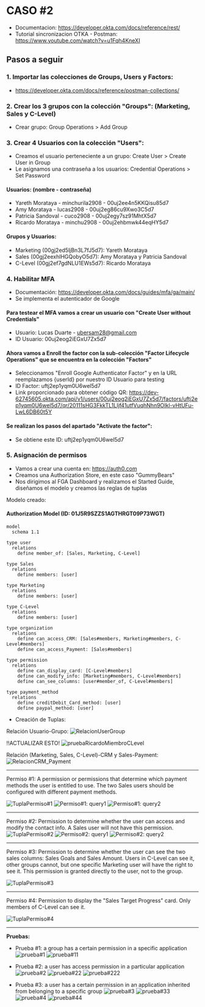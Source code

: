 # CASO #2
- Documentacion: https://developer.okta.com/docs/reference/rest/
- Tutorial sincronizacion OTKA - Postman: https://www.youtube.com/watch?v=u1Fqh4KneXI
## Pasos a seguir

### 1. Importar las colecciones de Groups, Users y Factors:
- https://developer.okta.com/docs/reference/postman-collections/

### 2. Crear los 3 grupos con la colección "Groups": (Marketing, Sales y C-Level)
- Crear grupo: Group Operations > Add Group

### 3. Crear 4 Usuarios con la colección "Users":
- Creamos el usuario perteneciente a un grupo: Create User > Create User in Group
- Le asignamos una contraseña a los usuarios: Credential Operations > Set Password
#### Usuarios: (nombre - contraseña)
- Yareth Morataya - minchurila2908 - 00uj2ee4n5KKQisu85d7
- Amy Morataya - lucas2908 - 00uj2eg86cu9Xwo3C5d7
- Patricia Sandoval - cuco2908 - 00uj2egy7sz91MhtX5d7
- Ricardo Morataya - minchu2908 - 00uj2ehbmwk44eqHY5d7
#### Grupos y Usuarios:
- Marketing (00gj2ed5ljBn3L7fJ5d7): Yareth Morataya
- Sales (00gj2eexhlHGQobyO5d7): Amy Morataya y Patricia Sandoval
- C-Level (00gj2ef7gdNLU1EWs5d7): Ricardo Morataya

### 4. Habilitar MFA
- Documentación: https://developer.okta.com/docs/guides/mfa/ga/main/
- Se implementa el autenticador de Google
#### Para testear el MFA vamos a crear un usuario con "Create User without Credentials"
- Usuario: Lucas Duarte - ubersam28@gmail.com
- ID Usuario: 00uj2eog2iEGxU7Zx5d7
#### Ahora vamos a Enroll the factor con la sub-colección "Factor Lifecycle Operations" que se encuentra en la colección "Factors"
- Seleccionamos "Enroll Google Authenticator Factor" y en la URL reemplazamos {userId} por nuestro ID Usuario para testing
- ID Factor: uftj2ep1yqm0U6wel5d7
- Link proporcionado para obtener código QR: https://dev-62745605.okta.com/api/v1/users/00uj2eog2iEGxU7Zx5d7/factors/uftj2ep1yqm0U6wel5d7/qr/20111sHG3FkkTL1LIjf41utfVuqhNhn9OIkl-vHtUFu-LwL6DB60t5Y
#### Se realizan los pasos del apartado "Activate the factor":
- Se obtiene este ID: uftj2ep1yqm0U6wel5d7

### 5. Asignación de permisos
- Vamos a crear una cuenta en: https://auth0.com
- Creamos una Authorization Store, en este caso "GummyBears"
- Nos dirigimos al FGA Dashboard y realizamos el Started Guide, diseñamos el modelo y creamos las reglas de tuplas

Modelo creado: 
#### Authorization Model (ID: 01J5R9SZZS1AGTHRGT09P73WGT)

```plaintext
model
  schema 1.1

type user
  relations
    define member_of: [Sales, Marketing, C-Level]

type Sales
  relations
    define members: [user]

type Marketing
  relations
    define members: [user]

type C-Level
  relations
    define members: [user]

type organization
  relations
    define can_access_CRM: [Sales#members, Marketing#members, C-Level#members]
    define can_access_Payment: [Sales#members]

type permission
  relations
    define can_display_card: [C-Level#members]
    define can_modify_info: [Marketing#members, C-Level#members]
    define can_see_columns: [user#member_of, C-Level#members]

type payment_method
  relations
    define creditDebit_Card_method: [user]
    define paypal_method: [user]
```
- Creación de Tuplas:

Relación Usuario-Grupo:
![RelacionUserGroup](./img/relacionUserGrupo.png)

!!ACTUALIZAR ESTO!
![pruebaRicardoMiembroCLevel](./img/pruebaRicardoMiembroCLevel.png)

Relación (Marketing, Sales, C-Level)-CRM y Sales-Payment:
![RelacionCRM_Payment](./img/crm_payment.png)

-----------------------------------------------
Permiso #1: A permission or permissions that determine which payment methods the user is entitled to use. The two Sales users should be configured with different payment methods.

![TuplaPermiso#1](./img/permiso1.png)
![Permiso#1: query1](./img/permiso1_Q1.png)
![Permiso#1: query2](./img/permiso1_Q2.png)

-----------------------------------------------
Permiso #2: Permission to determine whether the user can access and modify the contact info. A Sales user will not have this permission.
![TuplaPermiso#2](./img/permiso2.png)
![Permiso#2: query1](./img/permiso2_Q1.png)
![Permiso#2: query2](./img/permiso2_Q2.png)

-----------------------------------------------
Permiso #3: Permission to determine whether the user can see the two sales columns: Sales Goals and Sales Amount. Users in C-Level can see it, other groups cannot, but one specific Marketing user will have the right to see it. This permission is granted directly to the user, not to the group.

![TuplaPermiso#3](./img/permiso3.png)

-----------------------------------------------
Permiso #4: Permission to display the "Sales Target Progress" card. Only members of C-Level can see it.

![TuplaPermiso#4](./img/permiso4.png)

-----------------------------------------------
 **Pruebas:**
- Prueba #1: a group has a certain permission in a specific application
![prueba#1](./img/prueba1.png)
![prueba#11](./img/prueba11.png)

- Prueba #2: a user has access permission in a particular application
![prueba#2](./img/prueba2.png)
![prueba#22](./img/prueba22.png)
![prueba#222](./img/prueba222.png)

- Prueba #3: a user has a certain permission in an application inherited from belonging to a specific group
![prueba#3](./img/prueba3.png)
![prueba#33](./img/prueba33.png)
![prueba#4](./img/prueba4.png)
![prueba#44](./img/prueba44.png)